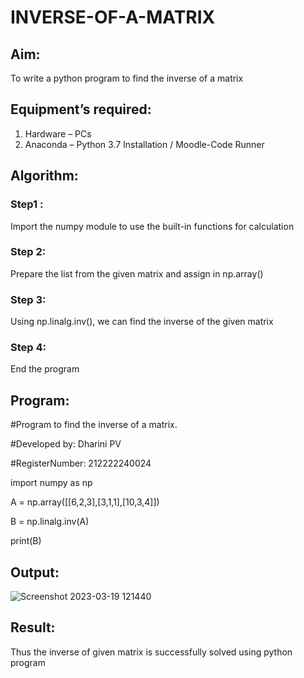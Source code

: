 # INVERSE-OF-A-MATRIX
## Aim:
To write a python program to find the inverse of a matrix

## Equipment’s required:
1. 	Hardware – PCs
2. 	Anaconda – Python 3.7 Installation / Moodle-Code Runner

## Algorithm:
### Step1 : 
Import the numpy module to use the built-in functions for calculation

### Step 2: 
Prepare the list from the given matrix and assign in np.array()

### Step 3: 
Using np.linalg.inv(), we can find the inverse of the given matrix

### Step 4: 
End the program

## Program:
#Program to find the inverse of a matrix.

#Developed by: Dharini PV

#RegisterNumber: 212222240024

import numpy as np

A = np.array([[6,2,3],[3,1,1],[10,3,4]])

B = np.linalg.inv(A)

print(B)

## Output:

![Screenshot 2023-03-19 121440](https://user-images.githubusercontent.com/119400845/226158821-3c5a8926-e364-49c8-9766-2e383ec04222.png)

## Result:
Thus the inverse of given matrix is successfully solved using python program

